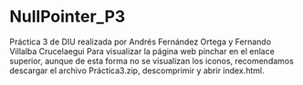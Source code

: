 # NullPointer_P3

Práctica 3 de DIU realizada por Andrés Fernández Ortega y Fernando Villalba Crucelaegui
Para visualizar la página web pinchar en el enlace superior, aunque de esta forma no se visualizan los iconos, recomendamos descargar el archivo Práctica3.zip, descomprimir y abrir index.html.
